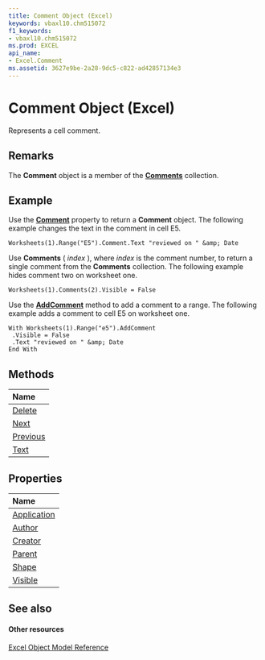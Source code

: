 ```yaml
---
title: Comment Object (Excel)
keywords: vbaxl10.chm515072
f1_keywords:
- vbaxl10.chm515072
ms.prod: EXCEL
api_name:
- Excel.Comment
ms.assetid: 3627e9be-2a28-9dc5-c822-ad42857134e3
---
```



# Comment Object (Excel)

Represents a cell comment.


## Remarks

 The **Comment** object is a member of the **[Comments](comments-object-excel.md)** collection.


## Example

Use the  **[Comment](range-comment-property-excel.md)** property to return a **Comment** object. The following example changes the text in the comment in cell E5.


```
Worksheets(1).Range("E5").Comment.Text "reviewed on " &amp; Date
```

Use  **Comments** ( _index_ ), where _index_ is the comment number, to return a single comment from the **Comments** collection. The following example hides comment two on worksheet one.




```
Worksheets(1).Comments(2).Visible = False
```

Use the  **[AddComment](range-addcomment-method-excel.md)** method to add a comment to a range. The following example adds a comment to cell E5 on worksheet one.




```
With Worksheets(1).Range("e5").AddComment 
 .Visible = False 
 .Text "reviewed on " &amp; Date 
End With
```


## Methods



|**Name**|
|:-----|
|[Delete](comment-delete-method-excel.md)|
|[Next](comment-next-method-excel.md)|
|[Previous](comment-previous-method-excel.md)|
|[Text](comment-text-method-excel.md)|

## Properties



|**Name**|
|:-----|
|[Application](comment-application-property-excel.md)|
|[Author](comment-author-property-excel.md)|
|[Creator](comment-creator-property-excel.md)|
|[Parent](comment-parent-property-excel.md)|
|[Shape](comment-shape-property-excel.md)|
|[Visible](comment-visible-property-excel.md)|

## See also


#### Other resources


[Excel Object Model Reference](http://msdn.microsoft.com/library/object-model-excel-vba-reference%28Office.15%29.aspx)
